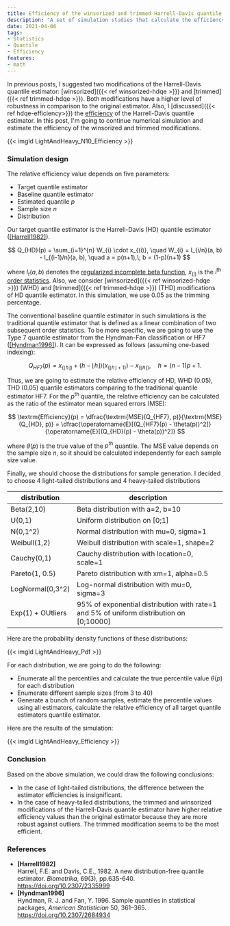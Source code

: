 ```yaml
---
title: Efficiency of the winsorized and trimmed Harrell-Davis quantile estimators
description: "A set of simulation studies that calculate the efficiency of the winsorized and trimmed Harrell-Davis quantile estimator for different distributions"
date: 2021-04-06
tags:
- Statistics
- Quantile
- Efficiency
features:
- math
---
```


In previous posts, I suggested two modifications of the Harrell-Davis quantile estimator:
  [winsorized]({{< ref winsorized-hdqe >}}) and [trimmed]({{< ref trimmed-hdqe >}}).
Both modifications have a higher level of robustness in comparison to the original estimator.
Also, I [discussed]({{< ref hdqe-efficiency>}}) the [efficiency](https://en.wikipedia.org/wiki/Efficiency_(statistics))
  of the Harrell-Davis quantile estimator.
In this post, I'm going to continue numerical simulation and estimate the efficiency of
  the winsorized and trimmed modifications.

{{< imgld LightAndHeavy_N10_Efficiency >}}

<!--more-->

### Simulation design

The relative efficiency value depends on five parameters:

* Target quantile estimator
* Baseline quantile estimator
* Estimated quantile $p$
* Sample size $n$
* Distribution

Our target quantile estimator is the Harrell-Davis (HD) quantile estimator ([[Harrell1982]](#Harrell1982)).

$$
Q_{HD}(p) = \sum_{i=1}^{n} W_{i} \cdot x_{(i)}, \quad
W_{i} = I_{i/n}(a, b) - I_{(i-1)/n}(a, b), \quad
a = p(n+1),\; b = (1-p)(n+1)
$$

where
  $I_t(a, b)$ denotes the [regularized incomplete beta function](https://en.wikipedia.org/wiki/Beta_function#Incomplete_beta_function),
  $x_{(i)}$ is the $i^\textrm{th}$ [order statistics](https://en.wikipedia.org/wiki/Order_statistic).
Also, we consider [winsorized]({{< ref winsorized-hdqe >}}) (WHD) and [trimmed]({{< ref trimmed-hdqe >}}) (THD)
  modifications of HD quantile estimator.
In this simulation, we use 0.05 as the trimming percentage.

The conventional baseline quantile estimator in such simulations is
  the traditional quantile estimator that is defined as
  a linear combination of two subsequent order statistics.
To be more specific, we are going to use the Type 7 quantile estimator from the Hyndman-Fan classification or
  HF7 ([[Hyndman1996]](#Hyndman1996)).
It can be expressed as follows (assuming one-based indexing):

$$
Q_{HF7}(p) = x_{(\lfloor h \rfloor)}+(h-\lfloor h \rfloor)(x_{(\lfloor h \rfloor+1)})-x_{(\lfloor h \rfloor)},\quad
h = (n-1)p+1.
$$

Thus, we are going to estimate the relative efficiency of HD, WHD (0.05), THD (0.05) quantile estimators comparing to
  the traditional quantile estimator HF7.
For the $p^\textrm{th}$ quantile, the relative efficiency can be calculated
  as the ratio of the estimator mean squared errors ($\textrm{MSE}$):

$$
\textrm{Efficiency}(p) =
\dfrac{\textrm{MSE}(Q_{HF7}, p)}{\textrm{MSE}(Q_{HD}, p)} =
\dfrac{\operatorname{E}[(Q_{HF7}(p) - \theta(p))^2]}{\operatorname{E}[(Q_{HD}(p) - \theta(p))^2]}
$$

where $\theta(p)$ is the true value of the $p^\textrm{th}$ quantile.
The $\textrm{MSE}$ value depends on the sample size $n$, so it should be calculated independently for
  each sample size value.

Finally, we should choose the distributions for sample generation.
I decided to choose 4 light-tailed distributions and 4 heavy-tailed distributions

| distribution      | description                                                                             |
| ----------------- | --------------------------------------------------------------------------------------- |
| Beta(2,10)        | Beta distribution with a=2, b=10                                                        |
| U(0,1)            | Uniform distribution on [0;1]                                                           |
| N(0,1^2)          | Normal distribution with mu=0, sigma=1                                                  |
| Weibull(1,2)      | Weibull distribution with scale=1, shape=2                                              |
| Cauchy(0,1)       | Cauchy distribution with location=0, scale=1                                            |
| Pareto(1, 0.5)    | Pareto distribution with xm=1, alpha=0.5                                                |
| LogNormal(0,3^2)  | Log-normal distribution with mu=0, sigma=3                                              |
| Exp(1) + OUtliers | 95% of exponential distribution with rate=1 and 5% of uniform distribution on [0;10000] |

Here are the probability density functions of these distributions:

{{< imgld LightAndHeavy_Pdf >}}

For each distribution, we are going to do the following:

* Enumerate all the percentiles and calculate the true percentile value $\theta(p)$ for each distribution
* Enumerate different sample sizes (from 3 to 40)
* Generate a bunch of random samples,
    estimate the percentile values using all estimators,
    calculate the relative efficiency of all target quantile estimators quantile estimator.

Here are the results of the simulation:

{{< imgld LightAndHeavy_Efficiency >}}

### Conclusion

Based on the above simulation, we could draw the following conclusions:

* In the case of light-tailed distributions,
    the difference between the estimator efficiencies is insignificant.
* In the case of heavy-tailed distributions,
    the trimmed and winsorized modifications of the Harrell-Davis quantile estimator
    have higher relative efficiency values than the original estimator
    because they are more robust against outliers.
  The trimmed modification seems to be the most efficient.

### References

* <b id=Harrell1982>[Harrell1982]</b>  
  Harrell, F.E. and Davis, C.E., 1982. A new distribution-free quantile estimator.
  *Biometrika*, 69(3), pp.635-640.  
  https://doi.org/10.2307/2335999 
* <b id="Hyndman1996">[Hyndman1996]</b>  
  Hyndman, R. J. and Fan, Y. 1996. Sample quantiles in statistical packages, *American Statistician* 50, 361–365.  
  https://doi.org/10.2307/2684934
